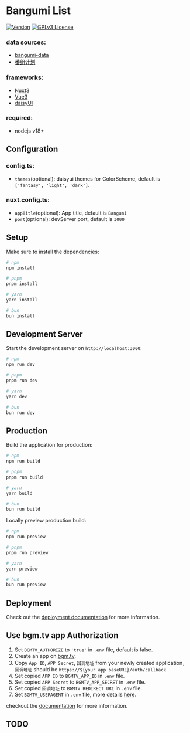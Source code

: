 # Bangumi List

[![Version](https://badge.fury.io/gh/alanoy%2Fbangumi.svg)](https://badge.fury.io/gh/alanoy%2Fbangumi)
[![GPLv3 License](https://img.shields.io/badge/License-GPL%20v3-yellow.svg)](https://opensource.org/licenses/)

### data sources:

- [bangumi-data](https://github.com/bangumi-data/bangumi-data.git)
- [番组计划](http://bangumi.tv/)

### frameworks:

- [Nuxt3](https://nuxt.com/)
- [Vue3](https://vuejs.org/)
- [daisyUI](https://daisyui.com/)

### required:

- nodejs v18+

## Configuration

### config.ts:

- `themes`(optional): daisyui themes for ColorScheme, default is `['fantasy', 'light', 'dark']`.

### nuxt.config.ts:

- `appTitle`(optional): App title, default is `Bangumi`
- `port`(optional): devServer port, default is `3000`

## Setup

Make sure to install the dependencies:

```bash
# npm
npm install

# pnpm
pnpm install

# yarn
yarn install

# bun
bun install
```

## Development Server

Start the development server on `http://localhost:3000`:

```bash
# npm
npm run dev

# pnpm
pnpm run dev

# yarn
yarn dev

# bun
bun run dev
```

## Production

Build the application for production:

```bash
# npm
npm run build

# pnpm
pnpm run build

# yarn
yarn build

# bun
bun run build
```

Locally preview production build:

```bash
# npm
npm run preview

# pnpm
pnpm run preview

# yarn
yarn preview

# bun
bun run preview
```

## Deployment

Check out the [deployment documentation](https://nuxt.com/docs/getting-started/deployment) for more information.

## Use bgm.tv app Authorization

1. Set `BGMTV_AUTHORIZE` to `'true'` in `.env` file, default is false.
2. Create an app on [bgm.tv](https://bgm.tv/dev/app/create).
3. Copy `App ID`, `APP Secret`, `回调地址` from your newly created application，`回调地址` should be `https://${your app baseURL}/auth/callback`
4. Set copied `APP ID` to `BGMTV_APP_ID` in `.env` file.
5. Set copied `APP Secret` to `BGMTV_APP_SECRET` in `.env` file.
6. Set copied `回调地址` to `BGMTV_REDIRECT_URI` in `.env` file.
7. Set `BGMTV_USERAGENT` in `.env` file, more details [here](https://github.com/bangumi/api/blob/master/docs-raw/user%20agent.md).

checkout the [documentation](https://github.com/bangumi/api/blob/master/docs-raw/How-to-Auth.md) for more information.

## TODO
